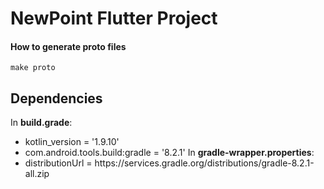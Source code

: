 # NewPoint Flutter Project
#### How to generate proto files
`make proto`
## Dependencies
In **build.grade**:
- kotlin_version = '1.9.10'
- com.android.tools.build:gradle = '8.2.1'
In **gradle-wrapper.properties**:
- distributionUrl = https\://services.gradle.org/distributions/gradle-8.2.1-all.zip